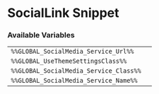 # SocialLink Snippet

### Available Variables
|||
|---|---|
| `%%GLOBAL_SocialMedia_Service_Url%%` |
| `%%GLOBAL_UseThemeSettingsClass%%` |
| `%%GLOBAL_SocialMedia_Service_Class%%` |
| `%%GLOBAL_SocialMedia_Service_Name%%` |
